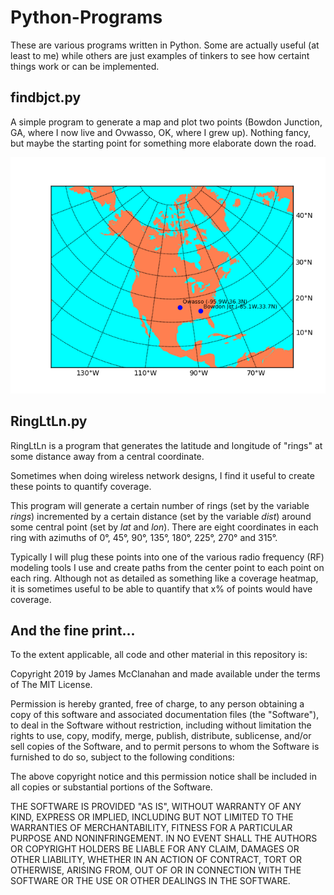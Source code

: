 # Python-Programs

These are various programs written in Python. Some are actually useful (at least to me) while others are just examples of tinkers to see how certaint things work or can be implemented.

## findbjct.py

A simple program to generate a map and plot two points (Bowdon Junction, GA, where I now live and Ovwasso, OK, where I grew up). Nothing fancy, but maybe the starting point for something more elaborate down the road.

![alt text](https://github.com/w4jbm/Python-Programs/raw/master/findbjct.png "Finding Bowdon Junction")


## RingLtLn.py

RingLtLn is a program that generates the latitude and longitude of "rings" at some distance away from a central coordinate.

Sometimes when doing wireless network designs, I find it useful to create these points to quantify coverage.

This program will generate a certain number of rings (set by the variable *rings*) incremented by a certain distance (set by the variable *dist*) around some central point (set by *lat* and *lon*). There are eight coordinates in each ring with azimuths of 0&deg;, 45&deg;, 90&deg;, 135&deg;, 180&deg;, 225&deg;, 270&deg; and 315&deg;.

Typically I will plug these points into one of the various radio frequency (RF) modeling tools I use and create paths from the center point to each point on each ring. Although not as detailed as something like a coverage heatmap, it is sometimes useful to be able to quantify that x% of points would have coverage.


## And the fine print...

To the extent applicable, all code and other material in this repository is:

Copyright 2019 by James McClanahan and made available under the terms of The MIT License.

Permission is hereby granted, free of charge, to any person obtaining a copy of this software and associated documentation files (the "Software"), to deal in the Software without restriction, including without limitation the rights to use, copy, modify, merge, publish, distribute, sublicense, and/or sell copies of the Software, and to permit persons to whom the Software is furnished to do so, subject to the following conditions:

The above copyright notice and this permission notice shall be included in all copies or substantial portions of the Software.

THE SOFTWARE IS PROVIDED "AS IS", WITHOUT WARRANTY OF ANY KIND, EXPRESS OR IMPLIED, INCLUDING BUT NOT LIMITED TO THE WARRANTIES OF MERCHANTABILITY, FITNESS FOR A PARTICULAR PURPOSE AND NONINFRINGEMENT. IN NO EVENT SHALL THE AUTHORS OR COPYRIGHT HOLDERS BE LIABLE FOR ANY CLAIM, DAMAGES OR OTHER LIABILITY, WHETHER IN AN ACTION OF CONTRACT, TORT OR OTHERWISE, ARISING FROM, OUT OF OR IN CONNECTION WITH THE SOFTWARE OR THE USE OR OTHER DEALINGS IN THE SOFTWARE.
